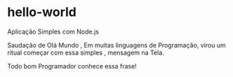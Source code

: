 # hello-world

Aplicação Simples com Node.js

Saudação de Olá Mundo ,
Em muitas linguagens de Programação,
virou um ritual começar com essa simples ,
mensagem na Tela.

Todo bom Programador conhece essa frase!
